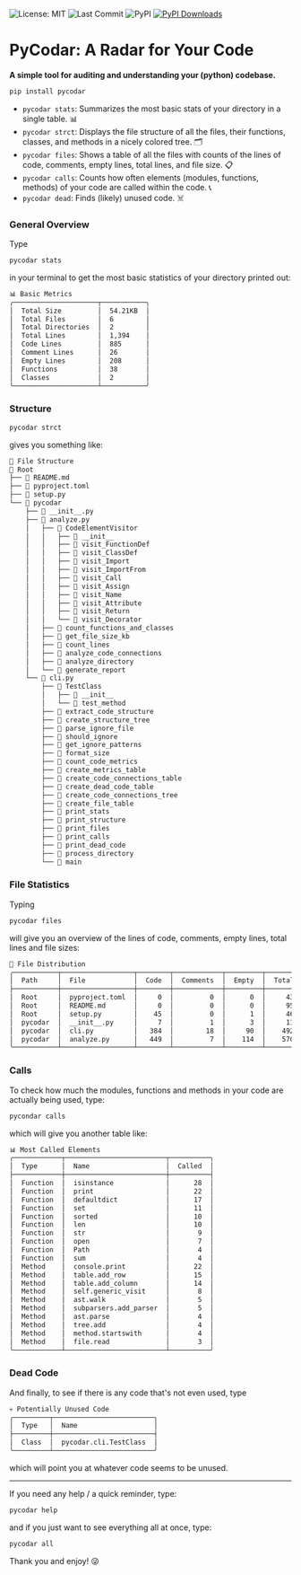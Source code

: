 ![License: MIT](https://img.shields.io/badge/License-MIT-yellow.svg)
![Last Commit](https://img.shields.io/github/last-commit/QuentinWach/pycodar)
![PyPI](https://img.shields.io/pypi/v/pycodar)
[![PyPI Downloads](https://static.pepy.tech/badge/pycodar)](https://pepy.tech/projects/pycodar)

# PyCodar: A Radar for Your Code
**A simple tool for auditing and understanding your (python) codebase.**

```bash
pip install pycodar
```

+ `pycodar stats`: Summarizes the most basic stats of your directory in a single table. 📊
+ `pycodar strct`: Displays the file structure of all the files, their functions, classes, and methods in a nicely colored tree. 🗂️
+ `pycodar files`: Shows a table of all the files with counts of the lines of code, comments, empty lines, total lines, and file size. 📋
+ `pycodar calls`: Counts how often elements (modules, functions, methods) of your code are called within the code. 📞
+ `pycodar dead`: Finds (likely) unused code. ☠️


### General Overview
Type
```bash
pycodar stats
```
in your terminal to get the most basic statistics of your directory printed out:
```bash
📊 Basic Metrics
╭─────────────────────┬───────────╮
│  Total Size         │  54.21KB  │
│  Total Files        │  6        │
│  Total Directories  │  2        │
│  Total Lines        │  1,394    │
│  Code Lines         │  885      │
│  Comment Lines      │  26       │
│  Empty Lines        │  208      │
│  Functions          │  38       │
│  Classes            │  2        │
╰─────────────────────┴───────────╯
```

### Structure
```bash
pycodar strct
```
gives you something like:
```bash
🌳 File Structure
📁 Root
├── 📄 README.md
├── 📄 pyproject.toml
├── 📄 setup.py
└── 📁 pycodar
    ├── 📄 __init__.py
    ├── 📄 analyze.py
    │   ├── 🔷 CodeElementVisitor
    │   │   ├── 🔹 __init__
    │   │   ├── 🔹 visit_FunctionDef
    │   │   ├── 🔹 visit_ClassDef
    │   │   ├── 🔹 visit_Import
    │   │   ├── 🔹 visit_ImportFrom
    │   │   ├── 🔹 visit_Call
    │   │   ├── 🔹 visit_Assign
    │   │   ├── 🔹 visit_Name
    │   │   ├── 🔹 visit_Attribute
    │   │   ├── 🔹 visit_Return
    │   │   └── 🔹 visit_Decorator
    │   ├── 🔸 count_functions_and_classes
    │   ├── 🔸 get_file_size_kb
    │   ├── 🔸 count_lines
    │   ├── 🔸 analyze_code_connections
    │   ├── 🔸 analyze_directory
    │   └── 🔸 generate_report
    └── 📄 cli.py
        ├── 🔷 TestClass
        │   ├── 🔹 __init__
        │   └── 🔹 test_method
        ├── 🔸 extract_code_structure
        ├── 🔸 create_structure_tree
        ├── 🔸 parse_ignore_file
        ├── 🔸 should_ignore
        ├── 🔸 get_ignore_patterns
        ├── 🔸 format_size
        ├── 🔸 count_code_metrics
        ├── 🔸 create_metrics_table
        ├── 🔸 create_code_connections_table
        ├── 🔸 create_dead_code_table
        ├── 🔸 create_code_connections_tree
        ├── 🔸 create_file_table
        ├── 🔸 print_stats
        ├── 🔸 print_structure
        ├── 🔸 print_files
        ├── 🔸 print_calls
        ├── 🔸 print_dead_code
        ├── 🔸 process_directory
        └── 🔸 main
```

### File Statistics
Typing
```bash
pycodar files
```
will give you an overview of the lines of code, comments, empty lines, total lines and file sizes:
```bash
📁 File Distribution
╭───────────┬──────────────────┬────────┬────────────┬─────────┬─────────┬───────────╮
│  Path     │  File            │  Code  │  Comments  │  Empty  │  Total  │     Size  │
├───────────┼──────────────────┼────────┼────────────┼─────────┼─────────┼───────────┤
│  Root     │  pyproject.toml  │     0  │         0  │      0  │     43  │   1.37KB  │
│  Root     │  README.md       │     0  │         0  │      0  │     95  │   3.37KB  │
│  Root     │  setup.py        │    45  │         0  │      1  │     46  │   1.72KB  │
│  pycodar  │  __init__.py     │     7  │         1  │      3  │     11  │   0.22KB  │
│  pycodar  │  cli.py          │   384  │        18  │     90  │    492  │  18.62KB  │
│  pycodar  │  analyze.py      │   449  │         7  │    114  │    570  │  22.27KB  │
╰───────────┴──────────────────┴────────┴────────────┴─────────┴─────────┴───────────╯
```

### Calls
To check how much the modules, functions and methods in your code are actually being used, type:
```bash
pycondar calls
```
which will give you another table like:
```bash
📊 Most Called Elements
╭────────────┬─────────────────────────┬──────────╮
│  Type      │  Name                   │  Called  │
├────────────┼─────────────────────────┼──────────┤
│  Function  │  isinstance             │      28  │
│  Function  │  print                  │      22  │
│  Function  │  defaultdict            │      17  │
│  Function  │  set                    │      11  │
│  Function  │  sorted                 │      10  │
│  Function  │  len                    │      10  │
│  Function  │  str                    │       9  │
│  Function  │  open                   │       7  │
│  Function  │  Path                   │       4  │
│  Function  │  sum                    │       4  │
│  Method    │  console.print          │      22  │
│  Method    │  table.add_row          │      15  │
│  Method    │  table.add_column       │      14  │
│  Method    │  self.generic_visit     │       8  │
│  Method    │  ast.walk               │       5  │
│  Method    │  subparsers.add_parser  │       5  │
│  Method    │  ast.parse              │       4  │
│  Method    │  tree.add               │       4  │
│  Method    │  method.startswith      │       4  │
│  Method    │  file.read              │       3  │
╰────────────┴─────────────────────────┴──────────╯
```

### Dead Code
And finally, to see if there is any code that's not even used, type
```bash
💀 Potentially Unused Code
╭─────────┬─────────────────────────╮
│  Type   │  Name                   │
├─────────┼─────────────────────────┤
│  Class  │  pycodar.cli.TestClass  │
╰─────────┴─────────────────────────╯
```
which will point you at whatever code seems to be unused.

---

If you need any help / a quick reminder, type:
```bash
pycodar help
```
and if you just want to see everything all at once, type:
```bash
pycodar all
```

Thank you and enjoy! 😜